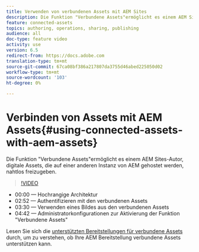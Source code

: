 ```yaml
---
title: Verwenden von verbundenen Assets mit AEM Sites
description: Die Funktion "Verbundene Assets"ermöglicht es einem AEM Sites-Autor, digitale Assets, die auf einer anderen Instanz von AEM gehostet werden, nahtlos freizugeben.
feature: connected-assets
topics: authoring, operations, sharing, publishing
audience: all
doc-type: feature video
activity: use
version: 6.5
redirect-from: https://docs.adobe.com
translation-type: tm+mt
source-git-commit: 67ca08bf386a217807da3755d46abed225050d02
workflow-type: tm+mt
source-wordcount: '103'
ht-degree: 0%

---
```



# Verbinden von Assets mit AEM Assets{#using-connected-assets-with-aem-assets}

Die Funktion &quot;Verbundene Assets&quot;ermöglicht es einem AEM Sites-Autor, digitale Assets, die auf einer anderen Instanz von AEM gehostet werden, nahtlos freizugeben.

>[!VIDEO](https://video.tv.adobe.com/v/26060?quality=12&learn=on)

* 00:00 — Hochrangige Architektur
* 02:52 — Authentifizieren mit den verbundenen Assets
* 03:30 — Verwenden eines Bildes aus den verbundenen Assets
* 04:42 — Administratorkonfigurationen zur Aktivierung der Funktion &quot;Verbundene Assets&quot;

Lesen Sie sich die [unterstützten Bereitstellungen für verbundene Assets](https://docs.adobe.com/content/help/en/experience-manager-65/assets/using/use-assets-across-connected-assets-instances.html#prerequisites) durch, um zu verstehen, ob Ihre AEM Bereitstellung verbundene Assets unterstützen kann.